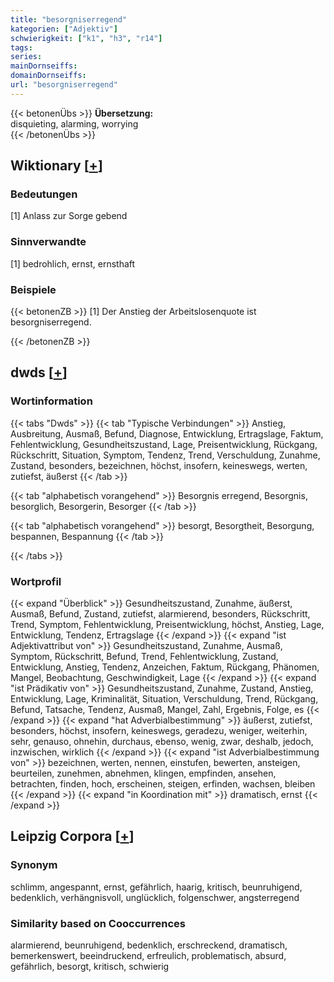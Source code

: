 ```yaml
---
title: "besorgniserregend"
kategorien: ["Adjektiv"]
schwierigkeit: ["k1", "h3", "r14"]
tags:
series:
mainDornseiffs:
domainDornseiffs:
url: "besorgniserregend"
---
```


{{< betonenÜbs >}}
**Übersetzung:**  
disquieting, alarming, worrying  
{{< /betonenÜbs >}}

## Wiktionary [[+](https://de.wiktionary.org/wiki/besorgniserregend)]

### Bedeutungen
[1] Anlass zur Sorge gebend  

### Sinnverwandte
[1] bedrohlich, ernst, ernsthaft  

### Beispiele
{{< betonenZB >}}
[1] Der Anstieg der Arbeitslosenquote ist besorgniserregend.  

{{< /betonenZB >}}


## dwds [[+](https://www.dwds.de/wb/besorgniserregend)]

### Wortinformation
{{< tabs "Dwds" >}}
{{< tab "Typische Verbindungen" >}}
Anstieg, Ausbreitung, Ausmaß, Befund, Diagnose, Entwicklung, Ertragslage, Faktum, Fehlentwicklung, Gesundheitszustand, Lage, Preisentwicklung, Rückgang, Rückschritt, Situation, Symptom, Tendenz, Trend, Verschuldung, Zunahme, Zustand, besonders, bezeichnen, höchst, insofern, keineswegs, werten, zutiefst, äußerst
{{< /tab >}}

{{< tab "alphabetisch vorangehend" >}}
Besorgnis erregend, Besorgnis, besorglich, Besorgerin, Besorger
{{< /tab >}}

{{< tab "alphabetisch vorangehend" >}}
besorgt, Besorgtheit, Besorgung, bespannen, Bespannung
{{< /tab >}}

{{< /tabs >}}

### Wortprofil
{{< expand "Überblick" >}} Gesundheitszustand, Zunahme, äußerst, Ausmaß, Befund, Zustand, zutiefst, alarmierend, besonders, Rückschritt, Trend, Symptom, Fehlentwicklung, Preisentwicklung, höchst, Anstieg, Lage, Entwicklung, Tendenz, Ertragslage {{< /expand >}}
{{< expand "ist Adjektivattribut von" >}} Gesundheitszustand, Zunahme, Ausmaß, Symptom, Rückschritt, Befund, Trend, Fehlentwicklung, Zustand, Entwicklung, Anstieg, Tendenz, Anzeichen, Faktum, Rückgang, Phänomen, Mangel, Beobachtung, Geschwindigkeit, Lage {{< /expand >}}
{{< expand "ist Prädikativ von" >}} Gesundheitszustand, Zunahme, Zustand, Anstieg, Entwicklung, Lage, Kriminalität, Situation, Verschuldung, Trend, Rückgang, Befund, Tatsache, Tendenz, Ausmaß, Mangel, Zahl, Ergebnis, Folge, es {{< /expand >}}
{{< expand "hat Adverbialbestimmung" >}} äußerst, zutiefst, besonders, höchst, insofern, keineswegs, geradezu, weniger, weiterhin, sehr, genauso, ohnehin, durchaus, ebenso, wenig, zwar, deshalb, jedoch, inzwischen, wirklich {{< /expand >}}
{{< expand "ist Adverbialbestimmung von" >}} bezeichnen, werten, nennen, einstufen, bewerten, ansteigen, beurteilen, zunehmen, abnehmen, klingen, empfinden, ansehen, betrachten, finden, hoch, erscheinen, steigen, erfinden, wachsen, bleiben {{< /expand >}}
{{< expand "in Koordination mit" >}} dramatisch, ernst {{< /expand >}}

## Leipzig Corpora [[+](https://corpora.uni-leipzig.de/en/res?word=besorgniserregend&corpusId=deu_newscrawl-public_2018)]


### Synonym
schlimm, angespannt, ernst, gefährlich, haarig, kritisch, beunruhigend, bedenklich, verhängnisvoll, unglücklich, folgenschwer, angsterregend


### Similarity based on Cooccurrences
alarmierend, beunruhigend, bedenklich, erschreckend, dramatisch, bemerkenswert, beeindruckend, erfreulich, problematisch, absurd, gefährlich, besorgt, kritisch, schwierig


